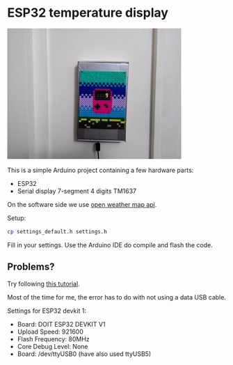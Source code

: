# ESP32 temperature display

![ESP32 temperature display in action](temp-display.jpg?raw=true "ESP32 temperature display in action")

This is a simple Arduino project containing a few hardware parts:

* ESP32
* Serial display 7-segment 4 digits TM1637

On the software side we use [open weather map api](https://openweathermap.org/api).


Setup:

```bash
cp settings_default.h settings.h
```

Fill in your settings. Use the Arduino IDE do compile and flash the code.

## Problems?

Try following [this tutorial](https://randomnerdtutorials.com/installing-the-esp32-board-in-arduino-ide-windows-instructions/).

Most of the time for me, the error has to do with not using a data USB cable.

Settings for ESP32 devkit 1:

* Board: DOIT ESP32 DEVKIT V1
* Upload Speed: 921600
* Flash Frequency: 80MHz
* Core Debug Level: None
* Board: /dev/ttyUSB0 (have also used ttyUSB5)
